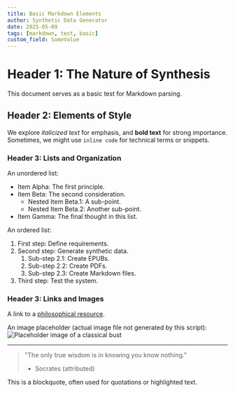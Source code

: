 ```yaml
---
title: Basic Markdown Elements
author: Synthetic Data Generator
date: 2025-05-09
tags: [markdown, test, basic]
custom_field: SomeValue
---
```


# Header 1: The Nature of Synthesis

This document serves as a basic test for Markdown parsing.

## Header 2: Elements of Style

We explore *italicized text* for emphasis, and **bold text** for strong importance.
Sometimes, we might use `inline code` for technical terms or snippets.

### Header 3: Lists and Organization

An unordered list:
- Item Alpha: The first principle.
- Item Beta: The second consideration.
  - Nested Item Beta.1: A sub-point.
  - Nested Item Beta.2: Another sub-point.
- Item Gamma: The final thought in this list.

An ordered list:
1. First step: Define requirements.
2. Second step: Generate synthetic data.
   1. Sub-step 2.1: Create EPUBs.
   2. Sub-step 2.2: Create PDFs.
   3. Sub-step 2.3: Create Markdown files.
3. Third step: Test the system.

### Header 3: Links and Images

A link to a [philosophical resource](https://plato.stanford.edu/).

An image placeholder (actual image file not generated by this script):
![Placeholder image of a classical bust](images/placeholder_bust.jpg)

---
> "The only true wisdom is in knowing you know nothing."
> - Socrates (attributed)

This is a blockquote, often used for quotations or highlighted text.
